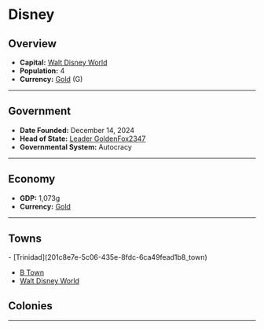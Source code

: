<!--UNDEDITED FILE, remove this entire line if this file has been edited!-->
# <!--NAME-->Disney<!--NAME-->

## Overview

- **Capital:** <!--CAPITAL_LINK-->[Walt Disney World](335a99c8-e85f-4759-a5e0-7dcc305c4fb4_town)<!--CAPITAL_LINK-->
- **Population:** <!--POPULATION-->4<!--POPULATION-->
- **Currency:** <!--CURRENCY_LINK-->[Gold](Gold_currency)<!--CURRENCY_LINK--> (<!--CURRENCY_ABV-->G<!--CURRENCY_ABV-->)

---

## Government

- **Date Founded:** <!--FOUNDED-->December 14, 2024<!--FOUNDED-->
- **Head of State:** <!--LEADER_TITLE_LINK-->[Leader GoldenFox2347](GoldenFox2347_user)<!--LEADER_TITLE_LINK-->
- **Governmental System:** <!--GOVERNMENT-->Autocracy<!--GOVERNMENT-->

---

## Economy

- **GDP:** <!--GDP-->1,073g<!--GDP-->
- **Currency:** <!--CURRENCY_LINK-->[Gold](Gold_currency)<!--CURRENCY_LINK-->

---

## Towns

<!--TOWNS-->- [Trinidad](201c8e7e-5c06-435e-8fdc-6ca49fead1b8_town)
- [B Town](e95965ef-67f1-46e4-bb65-4dc00cd186f7_town)
- [Walt Disney World](335a99c8-e85f-4759-a5e0-7dcc305c4fb4_town)<!--TOWNS-->

## Colonies

<!--COLONIES--><!--COLONIES-->

---